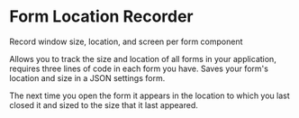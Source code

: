 # Form Location Recorder
Record window size, location, and screen per form component

Allows you to track the size and location of all forms in your application, 
requires three lines of code in each form you have. Saves your form's 
location and size in a JSON settings form.

The next time you open the form it appears in the location to which you last
closed it and sized to the size that it last appeared.
